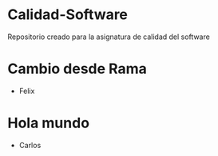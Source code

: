 # Calidad-Software
Repositorio creado para la asignatura de calidad del software

# Cambio desde Rama
 - Felix
# Hola mundo
 - Carlos
